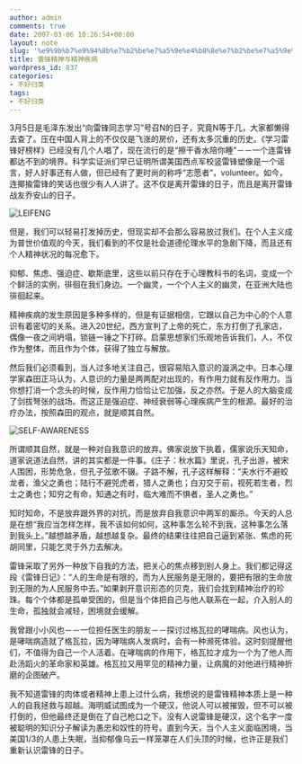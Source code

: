 ```yaml
---
author: admin
comments: true
date: 2007-03-06 10:26:54+00:00
layout: note
slug: '%e9%9b%b7%e9%94%8b%e7%b2%be%e7%a5%9e%e4%b8%8e%e7%b2%be%e7%a5%9e%e7%96%be%e7%97%85'
title: 雷锋精神与精神疾病
wordpress_id: 837
categories:
- 不好归类
tags:
- 不好归类
---
```


3月5日是毛泽东发出“向雷锋同志学习”号召N的日子，究竟N等于几，大家都懒得去查了。压在中国人背上的不仅仅是飞涨的房价，还有太多沉重的历史。《学习雷锋好榜样》已经没有几个人唱了，现在流行的是“擦干香水陪你睡”－－一个连雷锋都达不到的境界。科学实证派们早已证明所谓美国西点军校竖雷锋塑像是一个谣言，好人好事还有人做，但已经有了更时尚的称呼“志愿者”，volunteer。如今，连揶揄雷锋的笑话也很少有人人讲了。这不仅是离开雷锋的日子，而且是离开雷锋战友乔安山的日子。

![LEIFENG](http://farm1.static.flickr.com/131/412448734_3e7bfdf946_m.jpg)

但是，我们可以轻易打发掉历史，但现实却不会那么容易放过我们。在个人主义成为普世价值观的今天，我们看到的不仅是社会道德伦理水平的急剧下降，而且还有个人精神状况的每况愈下。

抑郁、焦虑、强迫症、歇斯底里，这些以前只存在于心理教科书的名词，变成一个个鲜活的实例，徘徊在我们身边。一个幽灵，一个个人主义的幽灵，在亚洲大陆也徘徊起来。

精神疾病的发生原因是多种多样的，但是有证据相信，它跟以自己为中心的个人意识有着密切的关系。进入20世纪，西方宣判了上帝的死亡，东方打倒了孔家店，偶像一夜之间坍塌，锁链一锤之下打碎。启蒙思想家们乐观地告诉我们，人，不仅作为整体，而且作为个体，获得了独立与解放。

然后我们必须看到，当人过多地关注自己，很容易陷入意识的漩涡之中。日本心理学家森田正马认为，人意识的力量是两两配对出现的，有作用力就有反作用力。当你想打消一个念头的时候，反作用力恰恰让它加强，反之亦然。于是人的大脑变成了剑拔弩张的战场。而这正是强迫症、神经衰弱等心理疾病产生的根源。最好的治疗办法，按照森田的观点，就是顺其自然。

![SELF-AWARENESS](http://farm1.static.flickr.com/184/412394517_400977b3de_m.jpg)

所谓顺其自然，就是一种对自我意识的放弃。佛家说放下执着，儒家说乐天知命，道家说道法自然，讲的其实都是一件事。《庄子：秋水篇》里说，孔子出游，被宋人围困，形势危急，但孔子弦歌不辍。子路不解，孔子这样解释：“夫水行不避蛟龙者，渔父之勇也；陆行不避兕虎者，猎人之勇也；白刃交于前，视死若生者，烈士之勇也；知穷之有命，知通之有时，临大难而不惧者，圣人之勇也。”

知时知命，不是放弃跟外界的对抗，而是放弃自我意识中两军的厮杀。今天的人总是在想“我应当怎样怎样，我不该如何如何，这种事怎么轮不到我，这种事怎么落到我头上。”越想越矛盾，越想越复杂。最终的结果往往把自己逼到紧张、焦虑的死胡同里，只能乞灵于外力去解决。

雷锋采取了另外一种放下自我的方法，把关心的焦点移到别人身上。我们都记得这段《雷锋日记》：“人的生命是有限的，而为人民服务是无限的，要把有限的生命放到无限的为人民服务中去。”如果剥开意识形态的贝克，我们会找到精神治疗的珍珠。每个个体都是孤单受困的，但是当个体把自己与他人联系在一起，介入别人的生命，孤独就会减轻，困境就会缓解。

我曾跟小小风也－－一位担任医生的朋友－－探讨过格瓦拉的哮喘病。风也认为，是哮喘病造就了格瓦拉，因为哮喘病人发病时，会有一种濒死体验。这时刻提醒他们，不值得为自己一个人活着。在哮喘病的作用下，格瓦拉才成为一个为了他人而赴汤蹈火的革命家和英雄。格瓦拉又用罕见的精神力量，让病魔的对他进行精神折磨的企图破产。

我不知道雷锋的肉体或者精神上患上过什么病，我想说的是雷锋精神本质上是一种人的自我拯救与超越。海明威试图成为一个硬汉，他说人可以被摧毁，但不可以被打倒的，但他最终还是倒在了自己枪口之下。没有人说雷锋是硬汉，这个名字一度被聪明的知识分子解读为愚忠和奴性的符号。直到今天，当个人主义面临困境，当美国1/3的人患上失眠，当抑郁像乌云一样笼罩在人们头顶的时候，也许正是我们重新认识雷锋的日子。

